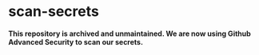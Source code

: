 # scan-secrets

__This repository is archived and unmaintained. We are now using Github Advanced Security to scan our secrets.__
